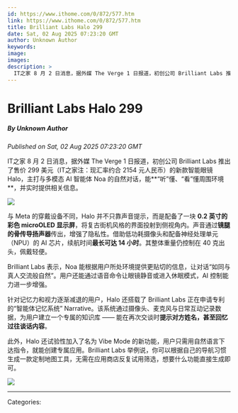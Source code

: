 ```yaml
---
id: https://www.ithome.com/0/872/577.htm
link: https://www.ithome.com/0/872/577.htm
title: Brilliant Labs Halo 299
date: Sat, 02 Aug 2025 07:23:20 GMT
author: Unknown Author
keywords: 
image: 
images: 
description: >
  IT之家 8 月 2 日消息，据外媒 The Verge 1 日报道，初创公司 Brilliant Labs 推出了售价 299 美元（IT之家注：现汇率约合 2154 元人民币）的新款智能眼镜 Halo，主打与多模态 AI 智能体 Noa 的自然对话，能“听”懂、“看”懂周围环境，并实时提供相关信息。与 Meta 的穿戴设备不同，Halo 并不只靠声音提示，而是配备了一块 0.2 英寸的彩色 microOLED 显示屏，将复古街机风格的界面投射到侧视角内。声音通过镜腿的骨传导扬声器传出，增强了隐私性。借助低功耗摄像头和配备神经处理单元（NPU）的 AI 芯片，续航时间最长可达 14 小时。其整体重量仍控制在 40 克出头，佩戴轻便。Brilliant Labs 表示，Noa 能根据用户所处环境提供更贴切的信息，让对话“如同与真人交流般自然”。用户还能通过语音命令让眼镜静音或进入休眠模式，AI 控制能力进一步增强。针对记忆力和视力逐渐减退的用户，Halo 还搭载了 Brilliant Labs 正在申请专利的“智能体记忆系统” Narrative。该系统通过摄像头、麦克风与日常互动记录数据，为用户建立一个专属的知识库 —— 能在再次交谈时提示对方姓名，甚至回忆过往谈话内容。此外，Halo 还试验性加入了名为 Vibe Mode 的新功能，用户只需用自然语言下达指令，就能创建专属应用。Brilliant Labs
---
```

# Brilliant Labs Halo 299
##### By Unknown Author
_Published on Sat, 02 Aug 2025 07:23:20 GMT_

IT之家 8 月 2 日消息，据外媒 The Verge 1 日报道，初创公司 Brilliant Labs 推出了售价 299 美元（IT之家注：现汇率约合 2154 元人民币）的新款智能眼镜 Halo，主打与多模态 AI 智能体 Noa 的自然对话，能**“听”懂、“看”懂周围环境**，并实时提供相关信息。

![](https://img.ithome.com/newsuploadfiles/2025/8/2cb0df03-4e4d-4695-8a9d-1d087a2077b7.jpg?x-bce-process=image/format,f_auto)

与 Meta 的穿戴设备不同，Halo 并不只靠声音提示，而是配备了一块 **0.2 英寸的彩色 microOLED 显示屏**，将复古街机风格的界面投射到侧视角内。声音通过**镜腿的骨传导扬声器**传出，增强了隐私性。借助低功耗摄像头和配备神经处理单元（NPU）的 AI 芯片，续航时间**最长可达 14 小时**。其整体重量仍控制在 40 克出头，佩戴轻便。

Brilliant Labs 表示，Noa 能根据用户所处环境提供更贴切的信息，让对话“如同与真人交流般自然”。用户还能通过语音命令让眼镜静音或进入休眠模式，AI 控制能力进一步增强。

针对记忆力和视力逐渐减退的用户，Halo 还搭载了 Brilliant Labs 正在申请专利的“智能体记忆系统” Narrative。该系统通过摄像头、麦克风与日常互动记录数据，为用户建立一个专属的知识库 —— 能在再次交谈时**提示对方姓名，甚至回忆过往谈话内容**。

此外，Halo 还试验性加入了名为 Vibe Mode 的新功能，用户只需用自然语言下达指令，就能创建专属应用。Brilliant Labs 举例说，你可以根据自己的导航习惯生成一款定制地图工具，无需在应用商店反复试用筛选，想要什么功能直接生成即可。

![](https://img.ithome.com/newsuploadfiles/2025/8/097debab-c815-43fa-a9f1-2a3081a257ea.jpg?x-bce-process=image/format,f_auto)

---
Categories: 
